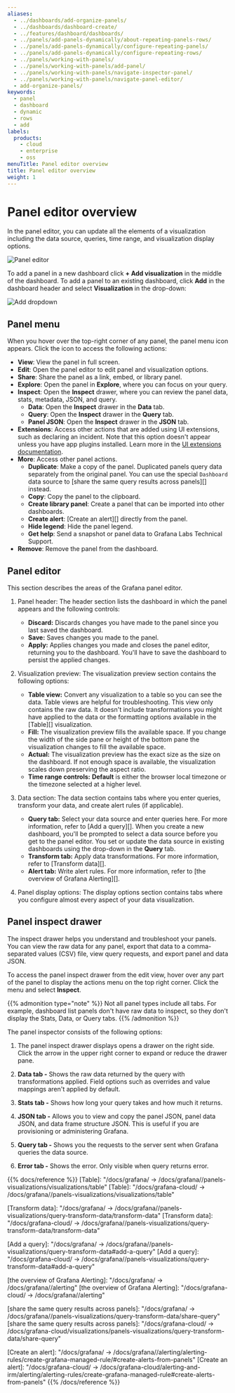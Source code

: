 ```yaml
---
aliases:
  - ../dashboards/add-organize-panels/
  - ../dashboards/dashboard-create/
  - ../features/dashboard/dashboards/
  - ../panels/add-panels-dynamically/about-repeating-panels-rows/
  - ../panels/add-panels-dynamically/configure-repeating-panels/
  - ../panels/add-panels-dynamically/configure-repeating-rows/
  - ../panels/working-with-panels/
  - ../panels/working-with-panels/add-panel/
  - ../panels/working-with-panels/navigate-inspector-panel/
  - ../panels/working-with-panels/navigate-panel-editor/
  - add-organize-panels/
keywords:
  - panel
  - dashboard
  - dynamic
  - rows
  - add
labels:
  products:
    - cloud
    - enterprise
    - oss
menuTitle: Panel editor overview
title: Panel editor overview
weight: 1
---
```


# Panel editor overview

In the panel editor, you can update all the elements of a visualization including the data source, queries, time range, and visualization display options.

![Panel editor](/media/docs/grafana/panels-visualizations/screenshot-panel-editor-view.png)

To add a panel in a new dashboard click **+ Add visualization** in the middle of the dashboard. To add a panel to an existing dashboard, click **Add** in the dashboard header and select **Visualization** in the drop-down:

![Add dropdown](/media/docs/grafana/dashboards/screenshot-add-dropdown-10.0.png)

## Panel menu

When you hover over the top-right corner of any panel, the panel menu icon appears. Click the icon to access the following actions:

- **View**: View the panel in full screen.
- **Edit**: Open the panel editor to edit panel and visualization options.
- **Share**: Share the panel as a link, embed, or library panel.
- **Explore**: Open the panel in **Explore**, where you can focus on your query.
- **Inspect**: Open the **Inspect** drawer, where you can review the panel data, stats, metadata, JSON, and query.
  - **Data**: Open the **Inspect** drawer in the **Data** tab.
  - **Query**: Open the **Inspect** drawer in the **Query** tab.
  - **Panel JSON**: Open the **Inspect** drawer in the **JSON** tab.
- **Extensions**: Access other actions that are added using UI extensions, such as declaring an incident. Note that this option doesn't appear unless you have app plugins installed. Learn more in the [UI extensions documentation](https://grafana.com/developers/plugin-tools/ui-extensions/).
- **More**: Access other panel actions.
  - **Duplicate**: Make a copy of the panel. Duplicated panels query data separately from the original panel. You can use the special `Dashboard` data source to [share the same query results across panels][] instead.
  - **Copy**: Copy the panel to the clipboard.
  - **Create library panel**: Create a panel that can be imported into other dashboards.
  - **Create alert**: [Create an alert][] directly from the panel.
  - **Hide legend**: Hide the panel legend.
  - **Get help**: Send a snapshot or panel data to Grafana Labs Technical Support.
- **Remove**: Remove the panel from the dashboard.

## Panel editor

This section describes the areas of the Grafana panel editor.

1. Panel header: The header section lists the dashboard in which the panel appears and the following controls:

   - **Discard:** Discards changes you have made to the panel since you last saved the dashboard.
   - **Save:** Saves changes you made to the panel.
   - **Apply:** Applies changes you made and closes the panel editor, returning you to the dashboard. You'll have to save the dashboard to persist the applied changes.

1. Visualization preview: The visualization preview section contains the following options:

   - **Table view:** Convert any visualization to a table so you can see the data. Table views are helpful for troubleshooting. This view only contains the raw data. It doesn't include transformations you might have applied to the data or the formatting options available in the [Table][] visualization.
   - **Fill:** The visualization preview fills the available space. If you change the width of the side pane or height of the bottom pane the visualization changes to fill the available space.
   - **Actual:** The visualization preview has the exact size as the size on the dashboard. If not enough space is available, the visualization scales down preserving the aspect ratio.
   - **Time range controls:** **Default** is either the browser local timezone or the timezone selected at a higher level.

1. Data section: The data section contains tabs where you enter queries, transform your data, and create alert rules (if applicable).

   - **Query tab:** Select your data source and enter queries here. For more information, refer to [Add a query][]. When you create a new dashboard, you'll be prompted to select a data source before you get to the panel editor. You set or update the data source in existing dashboards using the drop-down in the **Query** tab.
   - **Transform tab:** Apply data transformations. For more information, refer to [Transform data][].
   - **Alert tab:** Write alert rules. For more information, refer to [the overview of Grafana Alerting][].

1. Panel display options: The display options section contains tabs where you configure almost every aspect of your data visualization.

## Panel inspect drawer

The inspect drawer helps you understand and troubleshoot your panels. You can view the raw data for any panel, export that data to a comma-separated values (CSV) file, view query requests, and export panel and data JSON.

To access the panel inspect drawer from the edit view, hover over any part of the panel to display the actions menu on the top right corner. Click the menu and select **Inspect**.

{{% admonition type="note" %}}
Not all panel types include all tabs. For example, dashboard list panels don't have raw data to inspect, so they don't display the Stats, Data, or Query tabs.
{{% /admonition %}}

The panel inspector consists of the following options:

1. The panel inspect drawer displays opens a drawer on the right side. Click the arrow in the upper right corner to expand or reduce the drawer pane.

1. **Data tab -** Shows the raw data returned by the query with transformations applied. Field options such as overrides and value mappings aren't applied by default.

1. **Stats tab -** Shows how long your query takes and how much it returns.

1. **JSON tab -** Allows you to view and copy the panel JSON, panel data JSON, and data frame structure JSON. This is useful if you are provisioning or administering Grafana.

1. **Query tab -** Shows you the requests to the server sent when Grafana queries the data source.

1. **Error tab -** Shows the error. Only visible when query returns error.

{{% docs/reference %}}
[Table]: "/docs/grafana/ -> /docs/grafana/<GRAFANA VERSION>/panels-visualizations/visualizations/table"
[Table]: "/docs/grafana-cloud/ -> /docs/grafana/<GRAFANA VERSION>/panels-visualizations/visualizations/table"

[Transform data]: "/docs/grafana/ -> /docs/grafana/<GRAFANA VERSION>/panels-visualizations/query-transform-data/transform-data"
[Transform data]: "/docs/grafana-cloud/ -> /docs/grafana/<GRAFANA VERSION>/panels-visualizations/query-transform-data/transform-data"

[Add a query]: "/docs/grafana/ -> /docs/grafana/<GRAFANA VERSION>/panels-visualizations/query-transform-data#add-a-query"
[Add a query]: "/docs/grafana-cloud/ -> /docs/grafana/<GRAFANA VERSION>/panels-visualizations/query-transform-data#add-a-query"

[the overview of Grafana Alerting]: "/docs/grafana/ -> /docs/grafana/<GRAFANA VERSION>/alerting"
[the overview of Grafana Alerting]: "/docs/grafana-cloud/ -> /docs/grafana/<GRAFANA VERSION>/alerting"

[share the same query results across panels]: "/docs/grafana/ -> /docs/grafana/<GRAFANA VERSION>/panels-visualizations/query-transform-data/share-query"
[share the same query results across panels]: "/docs/grafana-cloud/ -> /docs/grafana-cloud/visualizations/panels-visualizations/query-transform-data/share-query"

[Create an alert]: "/docs/grafana/ -> /docs/grafana/<GRAFANA VERSION>/alerting/alerting-rules/create-grafana-managed-rule/#create-alerts-from-panels"
[Create an alert]: "/docs/grafana-cloud/ -> /docs/grafana-cloud/alerting-and-irm/alerting/alerting-rules/create-grafana-managed-rule#create-alerts-from-panels"
{{% /docs/reference %}}
